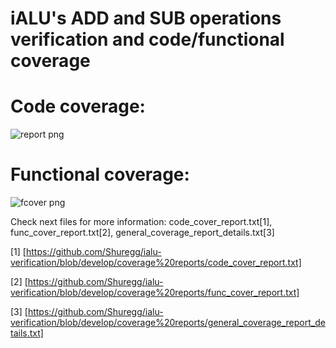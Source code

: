 iALU's ADD and SUB operations verification and code/functional coverage
========================================================================
Code coverage:
=
![report png](https://github.com/Shuregg/ialu-verification/assets/47576452/9a53cfeb-b433-4926-b971-fc28bb2bb558)

Functional coverage:
=
![fcover png](https://github.com/Shuregg/ialu-verification/assets/47576452/5434d5aa-8cae-4fd3-8590-54aabd3e0543)

Check next files for more information:
code_cover_report.txt[1], 
func_cover_report.txt[2], 
general_coverage_report_details.txt[3]

[1] [https://github.com/Shuregg/ialu-verification/blob/develop/coverage%20reports/code_cover_report.txt]

[2] [https://github.com/Shuregg/ialu-verification/blob/develop/coverage%20reports/func_cover_report.txt]

[3] [https://github.com/Shuregg/ialu-verification/blob/develop/coverage%20reports/general_coverage_report_details.txt]

